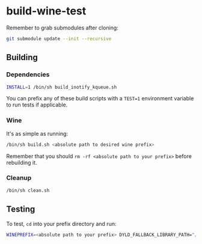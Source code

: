 # build-wine-test

Remember to grab submodules after cloning:

```sh
git submodule update --init --recursive
```

## Building

### Dependencies

```sh
INSTALL=1 /bin/sh build_inotify_kqueue.sh
```

You can prefix any of these build scripts with a `TEST=1` environment variable to run tests if applicable.

### Wine

It's as simple as running:
```sh
/bin/sh build.sh <absolute path to desired wine prefix>
```
Remember that you should `rm -rf <absolute path to your prefix>` before rebuilding it.

### Cleanup

```sh
/bin/sh clean.sh
```

## Testing

To test, `cd` into your prefix directory and run:

```sh
WINEPREFIX=<absolute path to your prefix> DYLD_FALLBACK_LIBRARY_PATH="/usr/local/lib/" ./bin/wine winec
```
